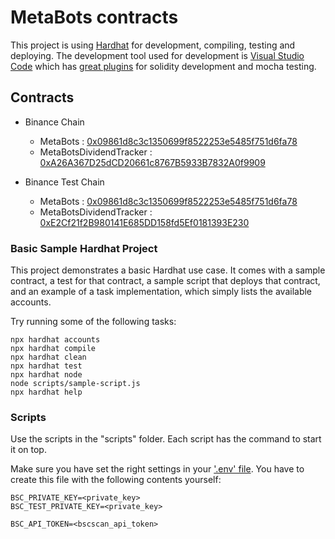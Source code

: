 # MetaBots contracts

This project is using [Hardhat](https://hardhat.org/getting-started/) for development, compiling, testing and deploying. The development tool used for development is [Visual Studio Code](https://code.visualstudio.com/) which has [great plugins](https://hardhat.org/guides/vscode-tests.html) for solidity development and mocha testing.

## Contracts

* Binance Chain
  * MetaBots : [0x09861d8c3c1350699f8522253e5485f751d6fa78](https://bscscan.com/address/0x09861d8c3c1350699f8522253e5485f751d6fa78)
  * MetaBotsDividendTracker : [0xA26A367D25dCD20661c8767B5933B7832A0f9909](https://bscscan.com/address/0xA26A367D25dCD20661c8767B5933B7832A0f9909)

* Binance Test Chain
  * MetaBots : [0x09861d8c3c1350699f8522253e5485f751d6fa78](https://testnet.bscscan.com/address/0x09861d8c3c1350699f8522253e5485f751d6fa78)
  * MetaBotsDividendTracker : [0xE2Cf21f2B980141E685DD158fd5Ef0181393E230](https://testnet.bscscan.com/address/0xE2Cf21f2B980141E685DD158fd5Ef0181393E230)

### Basic Sample Hardhat Project

This project demonstrates a basic Hardhat use case. It comes with a sample contract, a test for that contract, a sample script that deploys that contract, and an example of a task implementation, which simply lists the available accounts.

Try running some of the following tasks:

```shell
npx hardhat accounts
npx hardhat compile
npx hardhat clean
npx hardhat test
npx hardhat node
node scripts/sample-script.js
npx hardhat help
```

### Scripts

Use the scripts in the "scripts" folder. Each script has the command to start it on top.

Make sure you have set the right settings in your ['.env' file](https://www.npmjs.com/package/dotenv). You have to create this file with the following contents yourself:

```node
BSC_PRIVATE_KEY=<private_key>
BSC_TEST_PRIVATE_KEY=<private_key>

BSC_API_TOKEN=<bscscan_api_token>
```
